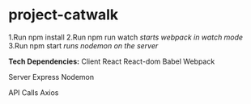 # project-catwalk

1.Run npm install
2.Run npm run watch *starts webpack in watch mode*
3.Run npm start *runs nodemon on the server*
















**Tech Dependencies:**
Client
React
React-dom
Babel
Webpack

Server
Express
Nodemon

API Calls
Axios



